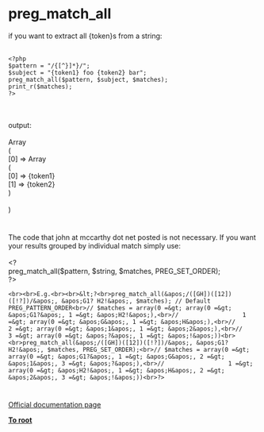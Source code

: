 # preg_match_all



if you want to extract all {token}s from a string:<br><br>

```
<?php
$pattern = "/{[^}]*}/";
$subject = "{token1} foo {token2} bar";
preg_match_all($pattern, $subject, $matches);
print_r($matches);
?>
```
<br><br>output:<br><br>Array<br>(<br>    [0] =&gt; Array<br>        (<br>            [0] =&gt; {token1}<br>            [1] =&gt; {token2}<br>        )<br><br>)  

#

The code that john at mccarthy dot net posted is not necessary. If you want your results grouped by individual match simply use:<br><br>&lt;?<br>preg_match_all($pattern, $string, $matches, PREG_SET_ORDER);<br>?>
```
<br><br>E.g.<br><br>&lt;?<br>preg_match_all(&apos;/([GH])([12])([!?])/&apos;, &apos;G1? H2!&apos;, $matches); // Default PREG_PATTERN_ORDER<br>// $matches = array(0 =&gt; array(0 =&gt; &apos;G1?&apos;, 1 =&gt; &apos;H2!&apos;),<br>//                  1 =&gt; array(0 =&gt; &apos;G&apos;, 1 =&gt; &apos;H&apos;),<br>//                  2 =&gt; array(0 =&gt; &apos;1&apos;, 1 =&gt; &apos;2&apos;),<br>//                  3 =&gt; array(0 =&gt; &apos;?&apos;, 1 =&gt; &apos;!&apos;))<br><br>preg_match_all(&apos;/([GH])([12])([!?])/&apos;, &apos;G1? H2!&apos;, $matches, PREG_SET_ORDER);<br>// $matches = array(0 =&gt; array(0 =&gt; &apos;G1?&apos;, 1 =&gt; &apos;G&apos;, 2 =&gt; &apos;1&apos;, 3 =&gt; &apos;?&apos;),<br>//                  1 =&gt; array(0 =&gt; &apos;H2!&apos;, 1 =&gt; &apos;H&apos;, 2 =&gt; &apos;2&apos;, 3 =&gt; &apos;!&apos;))<br>?>
```
  

#

[Official documentation page](https://www.php.net/manual/en/function.preg-match-all.php)

**[To root](/README.md)**
